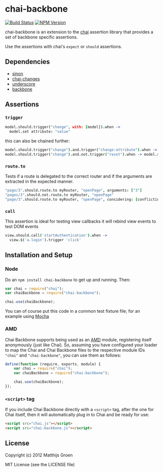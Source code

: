 chai-backbone
=============

[![Build Status](https://travis-ci.org/matthijsgroen/chai-backbone.png?branch=master)](https://travis-ci.org/matthijsgroen/chai-backbone)
[![NPM Version](https://fury-badge.herokuapp.com/js/chai-backbone.png)](http://badge.fury.io/js/chai-backbone)

chai-backbone is an extension to the [chai](http://chaijs.com/) assertion library that
provides a set of backbone specific assertions.

Use the assertions with chai's `expect` or `should` assertions.

Dependencies
------------

- [sinon](http://sinonjs.org/)
- [chai-changes](https://github.com/matthijsgroen/chai-changes)
- [underscore](http://underscorejs.org/)
- [backbone](http://backbonejs.org/)

Assertions
----------

### `trigger`

```coffeescript
model.should.trigger("change", with: [model]).when ->
  model.set attribute: "value"
```

this can also be chained further:

```coffeescript
model.should.trigger("change").and.trigger("change:attribute").when -> model.set attribute: "value"
model.should.trigger("change").and.not.trigger("reset").when -> model.set attribute: "value"
```

### `route.to`

Tests if a route is delegated to the correct router and if the arguments
are extracted in the expected manner.

```coffeescript
"page/3".should.route.to myRouter, "openPage", arguments: ["3"]
"pages/3".should.not.route.to myRouter, "openPage"
"page/3".should.route.to myRouter, "openPage", considering: [conflictingRouter]
```

### `call`

This assertion is ideal for testing view callbacks it will rebind view
events to test DOM events

```coffeescript
view.should.call('startAuthentication').when ->
  view.$('a.login').trigger 'click'
```

## Installation and Setup

### Node

Do an `npm install chai-backbone` to get up and running. Then:

```javascript
var chai = require("chai");
var chaiBackbone = require("chai-backbone");

chai.use(chaiBackbone);
```

You can of course put this code in a common test fixture file; for an example using [Mocha][mocha]

### AMD

Chai Backbone supports being used as an [AMD][amd] module, registering itself anonymously (just like Chai). So,
assuming you have configured your loader to map the Chai and Chai
Backbone files to the respective module IDs
`"chai"` and `"chai-backbone"`, you can use them as follows:

```javascript
define(function (require, exports, module) {
    var chai = require("chai");
    var chaiBackbone = require("chai-backbone");

    chai.use(chaiBackbone);
});
```

### `<script>` tag

If you include Chai Backbone directly with a `<script>` tag, after the one for Chai itself,
then it will automatically plug in to Chai and be ready for use:

```html
<script src="chai.js"></script>
<script src="chai-backbone.js"></script>
```

## License

Copyright (c) 2012 Matthijs Groen

MIT License (see the LICENSE file)

[chai]: http://chaijs.com/
[mocha]: http://visionmedia.github.com/mocha/
[amd]: https://github.com/amdjs/amdjs-api/wiki/AMD

